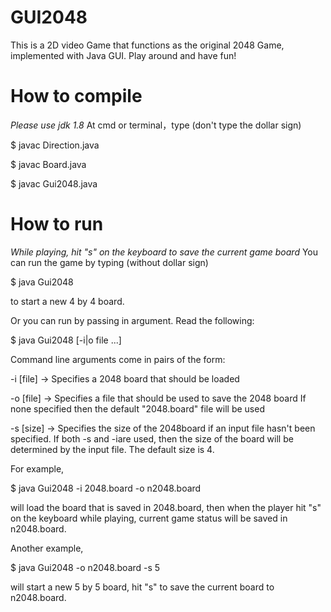 # GUI2048
This is a 2D video Game that functions as the original 2048 Game, 
implemented with Java GUI. Play around and have fun!

# How to compile
*Please use jdk 1.8*
At cmd or terminal，type (don't type the dollar sign)

$ javac Direction.java

$ javac Board.java

$ javac Gui2048.java


# How to run
*While playing, hit "s" on the keyboard to save the current game board*
You can run the game by typing (without dollar sign)

$ java Gui2048

to start a new 4 by 4 board.


Or you can run by passing in argument. Read the following:

$ java Gui2048 [-i|o file ...]

  Command line arguments come in pairs of the form: <command> <argument>

  -i [file]  -> Specifies a 2048 board that should be loaded

  -o [file]  -> Specifies a file that should be used to save the 2048 board
                If none specified then the default "2048.board" file will be used
                
  -s [size]  -> Specifies the size of the 2048board if an input file hasn't been
                specified.  If both -s and -iare used, then the size of the board
                will be determined by the input file. The default size is 4.
                
For example, 

$ java Gui2048 -i 2048.board -o n2048.board

will load the board that is saved in 2048.board, then when the player hit "s" on the 
keyboard while playing, current game status will be saved in n2048.board. 

Another example,

$ java Gui2048 -o n2048.board -s 5

will start a new 5 by 5 board, hit "s" to save the current board to  n2048.board.

